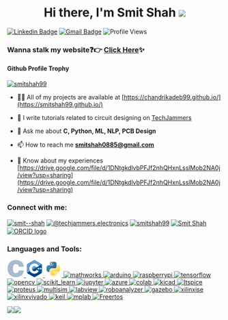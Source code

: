 <h1 align="center">Hi there, I'm Smit Shah <img src="https://raw.githubusercontent.com/iampavangandhi/iampavangandhi/master/gifs/Hi.gif" width="30px"></h1>

[![Linkedin Badge](https://img.shields.io/badge/-smit--shah-blue?style=flat-square&logo=Linkedin&logoColor=white&link=https://www.linkedin.com/in/smit--shah/)](https://www.linkedin.com/in/smit--shah/)
[![Gmail Badge](https://img.shields.io/badge/-smitshah0885@gmail.com-c14438?style=flat-square&logo=Gmail&logoColor=white&link=mailto:smitshah0885@gmail.com)](mailto:smitshah0885@gmail.com) 
![Profile Views](https://komarev.com/ghpvc/?username=smitshah99)

### Wanna stalk my website:question::point_right: [Click Here](https://smitshah99.github.io/):sparkles:

#### Github Profile Trophy
<p> <a href="https://github.com/ryo-ma/github-profile-trophy"><img src="https://github-profile-trophy.vercel.app/?username=smitshah99" alt="smitshah99" /></a> </p>

- 👨‍💻 All of my projects are available at [https://chandrikadeb99.github.io/](https://smitshah99.github.io/)

- 📝 I write tutorials related to circuit designing on [TechJammers](https://medium.com/@techjammers.electronics)

- 💬 Ask me about **C, Python, ML, NLP, PCB Design**

- 📫 How to reach me **smitshah0885@gmail.com**

- 📄 Know about my experiences [https://drive.google.com/file/d/1DNtgkdlvbPFJf2nhQHxnLsslMob2NA0j/view?usp=sharing](https://drive.google.com/file/d/1DNtgkdlvbPFJf2nhQHxnLsslMob2NA0j/view?usp=sharing)

<h3 align="left">Connect with me:</h3>
<p align="left">
<a href="https://www.linkedin.com/in/smit--shah" target="_blank"><img align="center" src="https://cdn.jsdelivr.net/npm/simple-icons@3.0.1/icons/linkedin.svg" alt="smit--shah" height="30" width="40" /></a>
<a href="https://medium.com/@techjammers.electronics" target="_blank"><img align="center" src="https://cdn.jsdelivr.net/npm/simple-icons@3.0.1/icons/medium.svg" alt="@techjammers.electronics" height="30" width="40" /></a>
<a href="https://stackoverflow.com/users/10215085/smitshah99" target="_blank"><img align="center" src="https://cdn.jsdelivr.net/npm/simple-icons@3.0.1/icons/stackoverflow.svg" alt="smitshah99" height="30" width="40" /></a>
<a href="https://www.youtube.com/channel/UCKlMqqP_xQ_vNGD4spAlPgw" target="_blank"><img align="center" src="https://cdn.jsdelivr.net/npm/simple-icons@3.0.1/icons/youtube.svg" alt="Smit Shah" height="30" width="40" /></a>
<a href="https://orcid.org/0000-0001-8833-1506"><img align="center" alt="ORCID logo" src="https://info.orcid.org/wp-content/uploads/2019/11/orcid_32x32.png" width="25" height="25" /></a>
</p>


<h3 align="left">Languages and Tools:</h3>
<p align="left"> 
<a href="https://www.cprogramming.com/" target="_blank"> <img src="https://raw.githubusercontent.com/devicons/devicon/master/icons/c/c-original.svg" alt="c" width="40" height="40"/> </a> 
<a href="https://www.w3schools.com/cpp/" target="_blank"> <img src="https://raw.githubusercontent.com/devicons/devicon/master/icons/cplusplus/cplusplus-original.svg" alt="c++" width="40" height="40"/> </a> 
<a href="https://www.python.org" target="_blank"> <img src="https://raw.githubusercontent.com/devicons/devicon/master/icons/python/python-original.svg" alt="python" width="40" height="40"/> </a> 
<a href="https://www.mathworks.com/" target="_blank"> <img src="https://upload.wikimedia.org/wikipedia/commons/2/21/Matlab_Logo.png" alt="mathworks" width="40" height="40"/> </a> 
<a href="https://www.arduino.cc/" target="_blank"> <img src="https://www.vectorlogo.zone/logos/arduino/arduino-official.svg" alt="arduino" width="40" height="40"/> </a> 
<a href="https://www.raspberrypi.org/" target="_blank"> <img src="https://www.vectorlogo.zone/logos/raspberrypi/raspberrypi-icon.svg" alt="raspberrypi" width="40" height="40"/> </a> 
<a href="https://www.tensorflow.org" target="_blank"> <img src="https://www.vectorlogo.zone/logos/tensorflow/tensorflow-icon.svg" alt="tensorflow" width="40" height="40"/> </a><a href="https://opencv.org/" target="_blank"> <img src="https://www.vectorlogo.zone/logos/opencv/opencv-icon.svg" alt="opencv" width="40" height="40"/> </a> 
<a href="https://scikit-learn.org/" target="_blank"> <img src="https://upload.wikimedia.org/wikipedia/commons/0/05/Scikit_learn_logo_small.svg" alt="scikit_learn" width="40" height="40"/> </a> 
<a href="https://jupyter.org/" target="_blank"> <img src="https://www.vectorlogo.zone/logos/jupyter/jupyter-ar21.svg" alt="jupyter" width="50" height="40"/> </a> 
<a href="https://azure.microsoft.com/en-in/" target="_blank"> <img src="https://www.vectorlogo.zone/logos/microsoft_azure/microsoft_azure-ar21.svg" alt="azure" width="50" height="40"/> </a> 
<a href="https://colab.research.google.com/" target="_blank"> <img src="https://github.com/smitshah99/smitshah99.github.io/blob/master/assets/img/skills/colab.jpg" alt="colab" width="50" height="40"/> </a>
<a href="https://kicad.org/" target="_blank"> <img src="https://upload.wikimedia.org/wikipedia/commons/5/59/KiCad-Logo.svg" alt="kicad" width="50" height="40"/> </a>
<a href="https://www.analog.com/en/design-center/design-tools-and-calculators/ltspice-simulator.html" target="_blank"> <img src="https://github.com/smitshah99/smitshah99.github.io/blob/master/assets/img/skills/ltspice.jpg" alt="ltspice" width="50" height="40"/> </a>
<a href="https://www.labcenter.com/" target="_blank"> <img src="https://github.com/smitshah99/smitshah99.github.io/blob/master/assets/img/skills/proteus.jpg" alt="proteus" width="50" height="40"/> </a>
<a href="https://www.multisim.com/" target="_blank"> <img src="https://github.com/smitshah99/smitshah99.github.io/blob/master/assets/img/skills/multisim.jpg" alt="multisim" width="50" height="40"/> </a>
<a href="https://www.ni.com/en-in/shop/labview.html" target="_blank"> <img src="https://github.com/smitshah99/smitshah99.github.io/blob/master/assets/img/skills/labview.jpg" alt="labview" width="50" height="40"/> </a>
<a href="http://www.roboanalyzer.com/" target="_blank"> <img src="https://github.com/smitshah99/smitshah99.github.io/blob/master/assets/img/skills/roboanalyser.jpg" alt="roboanalyzer" width="50" height="40"/> </a>
<a href="http://gazebosim.org/" target="_blank"> <img src="https://github.com/smitshah99/smitshah99.github.io/blob/master/assets/img/skills/gazebo.jpg" alt="gazebo" width="50" height="40"/> </a>
<a href="https://www.xilinx.com/products/design-tools/ise-design-suite.html" target="_blank"> <img src="https://github.com/smitshah99/smitshah99.github.io/blob/master/assets/img/skills/xilinxise.jpg" alt="xilinxise" width="50" height="40"/> </a>
<a href="https://www.xilinx.com/products/design-tools/vivado.html" target="_blank"> <img src="https://upload.wikimedia.org/wikipedia/commons/5/59/Xilinx.svg" alt="xilinxvivado" width="50" height="40"/> </a>
<a href="https://www.keil.com/" target="_blank"> <img src="https://github.com/smitshah99/smitshah99.github.io/blob/master/assets/img/skills/keil.jpg" alt="keil" width="50" height="40"/> </a>
<a href="https://www.microchip.com/en-us/development-tools-tools-and-software/mplab-x-ide" target="_blank"> <img src="https://github.com/smitshah99/smitshah99.github.io/blob/master/assets/img/skills/mplab.jpg" alt="mplab" width="50" height="40"/> </a>
<a href="https://www.freertos.org/" target="_blank"> <img src="https://upload.wikimedia.org/wikipedia/commons/e/e3/Freertos.svg" alt="Freertos" width="50" height="40"/> </a>
</p>

<div>
<img height="170" align="left" src="https://github-readme-stats.vercel.app/api?username=smitshah99&show_icons=true&theme=dark&count_private=true&include_all_commits=true" />
<img src="https://github-readme-stats.vercel.app/api/top-langs/?username=smitshah99&show_icons=true&theme=dark&layout=compact" />
</div>



